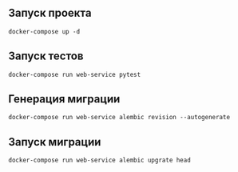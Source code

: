## Запуск проекта
`docker-compose up -d`

## Запуск тестов

`docker-compose run web-service pytest`

## Генерация миграции

`docker-compose run web-service alembic revision --autogenerate`

## Запуск миграции

`docker-compose run web-service alembic upgrate head`